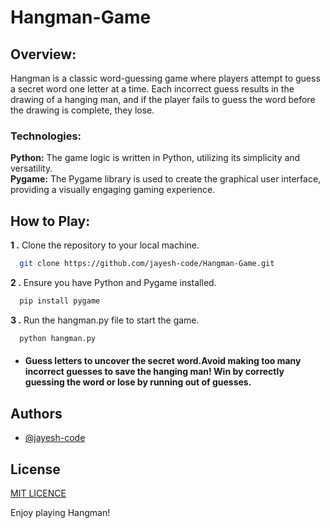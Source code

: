 
# Hangman-Game

## Overview:
Hangman is a classic word-guessing game where players attempt to guess a secret word one letter at a time. Each incorrect guess results in the drawing of a hanging man, and if the player fails to guess the word before the drawing is complete, they lose.






### Technologies:

**Python:** The game logic is written in Python, utilizing its simplicity and versatility.    
**Pygame:** The Pygame library is used to create the graphical user interface, providing a visually engaging gaming experience.




## How to Play:
**1 .** Clone the repository to your local machine.
```bash
  git clone https://github.com/jayesh-code/Hangman-Game.git
```
**2 .** Ensure you have Python and Pygame installed.
```bash
  pip install pygame

```
**3 .** Run the hangman.py file to start the game.
```bash
  python hangman.py
```
 - #### Guess letters to uncover the secret word.Avoid making too many incorrect guesses to save the hanging man! Win by correctly guessing the word or lose by running out of guesses.


## Authors

- [@jayesh-code](https://github.com/jayesh-code)



## License

[MIT LICENCE](LICENCE)



Enjoy playing Hangman!

